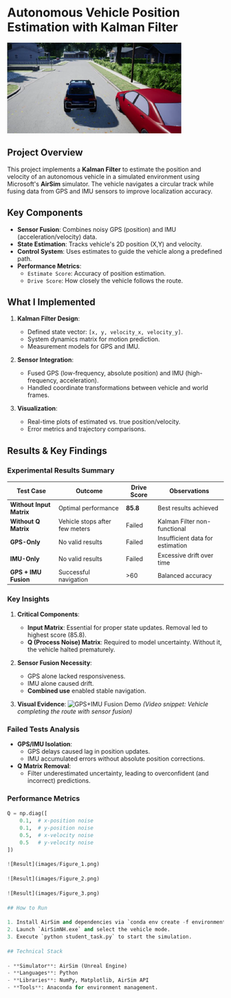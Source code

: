 # Autonomous Vehicle Position Estimation with Kalman Filter

![AirSim Simulation ](images/airsim_screenshot.png)

## Project Overview

This project implements a **Kalman Filter** to estimate the position and velocity of an autonomous vehicle in a simulated environment using Microsoft's **AirSim** simulator. The vehicle navigates a circular track while fusing data from GPS and IMU sensors to improve localization accuracy.

## Key Components

- **Sensor Fusion**: Combines noisy GPS (position) and IMU (acceleration/velocity) data.
- **State Estimation**: Tracks vehicle's 2D position (X,Y) and velocity.
- **Control System**: Uses estimates to guide the vehicle along a predefined path.
- **Performance Metrics**:
  - `Estimate Score`: Accuracy of position estimation.
  - `Drive Score`: How closely the vehicle follows the route.

## What I Implemented

1. **Kalman Filter Design**:

   - Defined state vector: `[x, y, velocity_x, velocity_y]`.
   - System dynamics matrix for motion prediction.
   - Measurement models for GPS and IMU.

2. **Sensor Integration**:

   - Fused GPS (low-frequency, absolute position) and IMU (high-frequency, acceleration).
   - Handled coordinate transformations between vehicle and world frames.

3. **Visualization**:
   - Real-time plots of estimated vs. true position/velocity.
   - Error metrics and trajectory comparisons.

## Results & Key Findings

### Experimental Results Summary

| Test Case                | Outcome                        | Drive Score | Observations                     |
| ------------------------ | ------------------------------ | ----------- | -------------------------------- |
| **Without Input Matrix** | Optimal performance            | **85.8**    | Best results achieved            |
| **Without Q Matrix**     | Vehicle stops after few meters | Failed      | Kalman Filter non-functional     |
| **GPS-Only**             | No valid results               | Failed      | Insufficient data for estimation |
| **IMU-Only**             | No valid results               | Failed      | Excessive drift over time        |
| **GPS + IMU Fusion**     | Successful navigation          | >60         | Balanced accuracy                |

### Key Insights

1. **Critical Components**:

   - **Input Matrix**: Essential for proper state updates. Removal led to highest score (85.8).
   - **Q (Process Noise) Matrix**: Required to model uncertainty. Without it, the vehicle halted prematurely.

2. **Sensor Fusion Necessity**:

   - GPS alone lacked responsiveness.
   - IMU alone caused drift.
   - **Combined use** enabled stable navigation.

3. **Visual Evidence**:
   ![GPS+IMU Fusion Demo](images/fusion_demo.gif) _(Video snippet: Vehicle completing the route with sensor fusion)_

### Failed Tests Analysis

- **GPS/IMU Isolation**:
  - GPS delays caused lag in position updates.
  - IMU accumulated errors without absolute position corrections.
- **Q Matrix Removal**:
  - Filter underestimated uncertainty, leading to overconfident (and incorrect) predictions.

### Performance Metrics

```python
Q = np.diag([
    0.1,  # x-position noise
    0.1,  # y-position noise
    0.5,  # x-velocity noise
    0.5   # y-velocity noise
])

![Result](images/Figure_1.png)

![Result](images/Figure_2.png)

![Result](images/Figure_3.png)

## How to Run

1. Install AirSim and dependencies via `conda env create -f environment.yml`.
2. Launch `AirSimNH.exe` and select the vehicle mode.
3. Execute `python student_task.py` to start the simulation.

## Technical Stack

- **Simulator**: AirSim (Unreal Engine)
- **Languages**: Python
- **Libraries**: NumPy, Matplotlib, AirSim API
- **Tools**: Anaconda for environment management.
```
